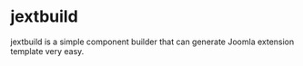 jextbuild
=========

jextbuild is a simple component builder that can generate Joomla extension template very easy.
